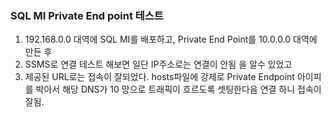 ### SQL MI Private End point 테스트 
1. 192.168.0.0 대역에 SQL MI를 배포하고, Private End Point를 10.0.0.0 대역에 만든 후 
2. SSMS로 연결 테스트 해보면 일단 IP주소로는 연결이 안됨 을 알수 있었고 
3. 제공된 URL로는 접속이 잘되었다. hosts파일에 강제로 Private Endpoint 아이피를 박아서 해당 DNS가 10 망으로 트래픽이 흐르도록 셋팅한다음 연결 하니 접속이 잘됨.





